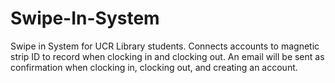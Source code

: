 # Swipe-In-System
Swipe in System for UCR Library students. Connects accounts to magnetic strip ID to record when clocking in and clocking out. An email will be sent as confirmation when clocking in, clocking out, and creating an account. 
